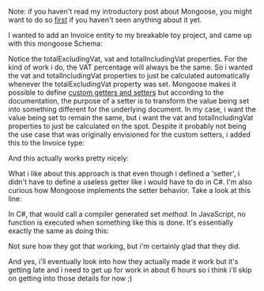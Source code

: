 Note: if you haven't read my introductory post about Mongoose, you might want to do so <a href="http://davybrion.com/blog/2011/07/first-steps-with-mongodb-mongoose-and-jasmine-node-on-node-js/" target="_blank">first</a> if you haven't seen anything about it yet.

I wanted to add an Invoice entity to my breakable toy project, and came up with this mongoose Schema:

<script src="https://gist.github.com/3728826.js?file=s1.js"></script>

Notice the totalExcludingVat, vat and totalIncludingVat properties. For the kind of work i do, the VAT percentage will always be the same. So i wanted the vat and totalIncludingVat properties to just be calculated automatically whenever the totalExcludingVat property was set. Mongoose makes it possible to define <a href="http://mongoosejs.com/docs/getters-setters.html" target="_blank">custom getters and setters</a> but according to the documentation, the purpose of a setter is to transform the value being set into something different for the underlying document. In my case, i want the value being set to remain the same, but i want the vat and totalIncludingVat properties to just be calculated on the spot. Despite it probably not being the use case that was originally envisioned for the custom setters, i added this to the Invoice type:

<script src="https://gist.github.com/3728826.js?file=s2.js"></script>

And this actually works pretty nicely:

<script src="https://gist.github.com/3728826.js?file=s3.js"></script>

What i like about this approach is that even though i defined a 'setter', i didn't have to define a useless getter like i would have to do in C#. I'm also curious how Mongoose implements the setter behavior. Take a look at this line:

<script src="https://gist.github.com/3728826.js?file=s4.js"></script>

In C#, that would call a compiler generated set <em>method</em>. In JavaScript, no function is executed when something like this is done. It's essentially exactly the same as doing this:

<script src="https://gist.github.com/3728826.js?file=s5.js"></script>

Not sure how they got that working, but i'm certainly glad that they did.

And yes, i'll eventually look into how they actually made it work but it's getting late and i need to get up for work in about 6 hours so i think i'll skip on getting into those details for now ;)